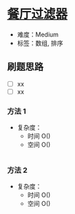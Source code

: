 # [餐厅过滤器](https://leetcode-cn.com/problems/filter-restaurants-by-vegan-friendly-price-and-distance/)

- 难度：Medium
- 标签：数组, 排序

## 刷题思路

- [ ] xx
- [ ] xx

### 方法 1

- 复杂度：
    - 时间 O()
    - 空间 O()

``` js

```

### 方法 2

- 复杂度：
    - 时间 O()
    - 空间 O()

``` js

```
